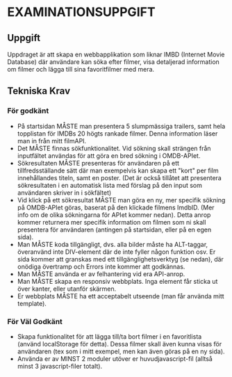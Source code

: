 # EXAMINATIONSUPPGIFT
## Uppgift

Uppdraget är att skapa en webbapplikation som liknar IMBD (Internet Movie Database) där användare kan söka efter filmer, visa detaljerad information om filmer och lägga till sina favoritfilmer med mera.

## Tekniska Krav

### För godkänt

* På startsidan MÅSTE man presentera 5 slumpmässiga trailers, samt hela topplistan för IMDBs 20 högts rankade filmer. Denna information läser man in från mitt filmAPI.
* Det MÅSTE finnas sökfunktionalitet. Vid sökning skall strängen från inputfältet användas för att göra en bred sökning i OMDB-APIet.
* Sökresultaten MÅSTE presenteras för användaren på ett tillfredsställande sätt där man exempelvis kan skapa ett "kort" per film innehållandes titeln, samt en poster. (Det är också tillåtet att presentera sökresultaten i en automatisk lista med förslag på den input som användaren skriver in i sökfältet)
* Vid klick på ett sökresultat MÅSTE man göra en ny, mer specifik sökning på OMDB-APIet göras, baserat på den klickade filmens ImdbID. (Mer info om de olika sökningarna för APIet kommer nedan). Detta anrop kommer returnera mer specifik information om filmen som ni skall presentera för användaren (antingen på startsidan, eller på en egen sida).
* Man MÅSTE koda tillgängligt, dvs. alla bilder måste ha ALT-taggar, överanvänd inte DIV-element där de inte fyller någon funktion osv. Er sida kommer att granskas med ett tillgänglighetsverktyg (se nedan), där onödiga övertramp och Errors inte kommer att godkännas.
* Man MÅSTE använda er av felhantering vid era API-anrop.
* Man MÅSTE skapa en responsiv webbplats. Inga element får sticka ut över kanter, eller utanför skärmen.
* Er webbplats MÅSTE ha ett acceptabelt utseende (man får använda mitt template).

### För Väl Godkänt
* Skapa funktionalitet för att lägga till/ta bort filmer i en favoritlista (använd localStorage för detta). Dessa filmer skall även kunna visas för användaren (tex som i mitt exempel, men kan även göras på en ny sida).
* Använda er av MINST 2 moduler utöver er huvudjavascript-fil (alltså minst 3 javascript-filer totalt).



